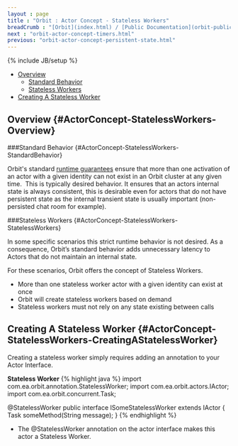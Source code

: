 ```yaml
---
layout : page
title : "Orbit : Actor Concept - Stateless Workers"
breadCrumb : "[Orbit](index.html) / [Public Documentation](orbit-public-documentation.html) / [Actors](orbit-actors.html) / [Actor Concepts](orbit-actor-concepts.html)"
next : "orbit-actor-concept-timers.html"
previous: "orbit-actor-concept-persistent-state.html"
---
```

{% include JB/setup %}



-  [Overview](#ActorConcept-StatelessWorkers-Overview)
    -  [Standard Behavior](#ActorConcept-StatelessWorkers-StandardBehavior)
    -  [Stateless Workers](#ActorConcept-StatelessWorkers-StatelessWorkers)
-  [Creating A Stateless Worker](#ActorConcept-StatelessWorkers-CreatingAStatelessWorker)



Overview {#ActorConcept-StatelessWorkers-Overview}
----------


###Standard Behavior {#ActorConcept-StatelessWorkers-StandardBehavior}


Orbit's standard [runtime guarantees](orbit-actor-concept-actors.html) ensure that more than one activation of an actor with a given identity can not exist in an Orbit cluster at any given time.  This is typically desired behavior. It ensures that an actors internal state is always consistent, this is desirable even for actors that do not have persistent state as the internal transient state is usually important (non-persisted chat room for example).


###Stateless Workers {#ActorConcept-StatelessWorkers-StatelessWorkers}


In some specific scenarios this strict runtime behavior is not desired. As a consequence, Orbit’s standard behavior adds unnecessary latency to Actors that do not maintain an internal state.


For these scenarios, Orbit offers the concept of Stateless Workers.


-  More than one stateless worker actor with a given identity can exist at once
-  Orbit will create stateless workers based on demand
-  Stateless workers must not rely on any state existing between calls

Creating A Stateless Worker {#ActorConcept-StatelessWorkers-CreatingAStatelessWorker}
----------


Creating a stateless worker simply requires adding an annotation to your Actor Interface.

**Stateless Worker** 
{% highlight java %}
import com.ea.orbit.annotation.StatelessWorker;
import com.ea.orbit.actors.IActor;
import com.ea.orbit.concurrent.Task;

@StatelessWorker
public interface ISomeStatelessWorker extends IActor
{
    Task<String> someMethod(String message);
}
{% endhighlight %}

-  The @StatelessWorker annotation on the actor interface makes this actor a Stateless Worker.

 

